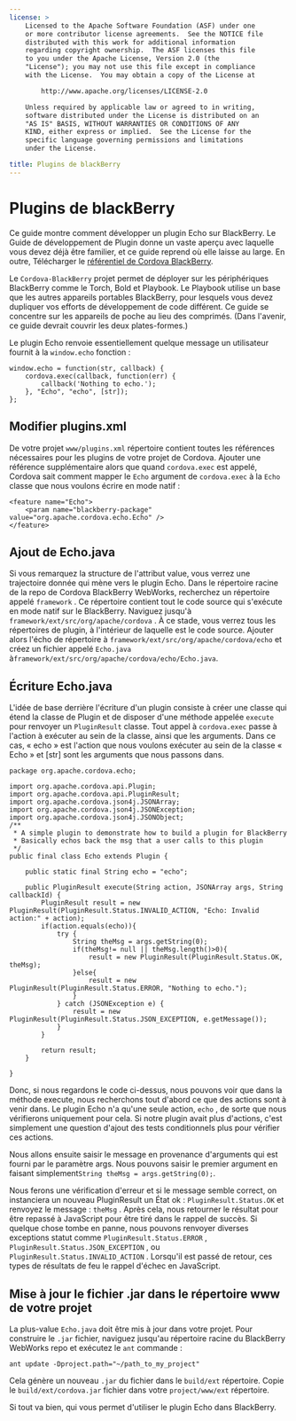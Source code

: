 ```yaml
---
license: >
    Licensed to the Apache Software Foundation (ASF) under one
    or more contributor license agreements.  See the NOTICE file
    distributed with this work for additional information
    regarding copyright ownership.  The ASF licenses this file
    to you under the Apache License, Version 2.0 (the
    "License"); you may not use this file except in compliance
    with the License.  You may obtain a copy of the License at

        http://www.apache.org/licenses/LICENSE-2.0

    Unless required by applicable law or agreed to in writing,
    software distributed under the License is distributed on an
    "AS IS" BASIS, WITHOUT WARRANTIES OR CONDITIONS OF ANY
    KIND, either express or implied.  See the License for the
    specific language governing permissions and limitations
    under the License.

title: Plugins de blackBerry
---
```


# Plugins de blackBerry

Ce guide montre comment développer un plugin Echo sur BlackBerry. Le Guide de développement de Plugin donne un vaste aperçu avec laquelle vous devez déjà être familier, et ce guide reprend où elle laisse au large. En outre, Télécharger le [référentiel de Cordova BlackBerry][1].

 [1]: https://git-wip-us.apache.org/repos/asf?p=cordova-blackberry-webworks.git;a=summary

Le `Cordova-BlackBerry` projet permet de déployer sur les périphériques BlackBerry comme le Torch, Bold et Playbook. Le Playbook utilise un base que les autres appareils portables BlackBerry, pour lesquels vous devez dupliquer vos efforts de développement de code différent. Ce guide se concentre sur les appareils de poche au lieu des comprimés. (Dans l'avenir, ce guide devrait couvrir les deux plates-formes.)

Le plugin Echo renvoie essentiellement quelque message un utilisateur fournit à la `window.echo` fonction :

    window.echo = function(str, callback) {
        cordova.exec(callback, function(err) {
            callback('Nothing to echo.');
        }, "Echo", "echo", [str]);
    };
    

## Modifier plugins.xml

De votre projet `www/plugins.xml` répertoire contient toutes les références nécessaires pour les plugins de votre projet de Cordova. Ajouter une référence supplémentaire alors que quand `cordova.exec` est appelé, Cordova sait comment mapper le `Echo` argument de `cordova.exec` à la `Echo` classe que nous voulons écrire en mode natif :

    <feature name="Echo">
        <param name="blackberry-package" value="org.apache.cordova.echo.Echo" />
    </feature>
    

## Ajout de Echo.java

Si vous remarquez la structure de l'attribut value, vous verrez une trajectoire donnée qui mène vers le plugin Echo. Dans le répertoire racine de la repo de Cordova BlackBerry WebWorks, recherchez un répertoire appelé `framework` . Ce répertoire contient tout le code source qui s'exécute en mode natif sur le BlackBerry. Naviguez jusqu'à `framework/ext/src/org/apache/cordova` . À ce stade, vous verrez tous les répertoires de plugin, à l'intérieur de laquelle est le code source. Ajouter alors l'écho de répertoire à `framework/ext/src/org/apache/cordova/echo` et créez un fichier appelé `Echo.java` à`framework/ext/src/org/apache/cordova/echo/Echo.java`.

## Écriture Echo.java

L'idée de base derrière l'écriture d'un plugin consiste à créer une classe qui étend la classe de Plugin et de disposer d'une méthode appelée `execute` pour renvoyer un `PluginResult` classe. Tout appel à `cordova.exec` passe à l'action à exécuter au sein de la classe, ainsi que les arguments. Dans ce cas, « echo » est l'action que nous voulons exécuter au sein de la classe « Echo » et [str] sont les arguments que nous passons dans.

    package org.apache.cordova.echo;
    
    import org.apache.cordova.api.Plugin;
    import org.apache.cordova.api.PluginResult;
    import org.apache.cordova.json4j.JSONArray;
    import org.apache.cordova.json4j.JSONException;
    import org.apache.cordova.json4j.JSONObject;
    /**
     * A simple plugin to demonstrate how to build a plugin for BlackBerry
     * Basically echos back the msg that a user calls to this plugin
     */
    public final class Echo extends Plugin {
    
        public static final String echo = "echo";
    
        public PluginResult execute(String action, JSONArray args, String callbackId) {
            PluginResult result = new PluginResult(PluginResult.Status.INVALID_ACTION, "Echo: Invalid action:" + action);
            if(action.equals(echo)){
                try {
                    String theMsg = args.getString(0);
                    if(theMsg!= null || theMsg.length()>0){
                        result = new PluginResult(PluginResult.Status.OK, theMsg);
                    }else{
                        result = new PluginResult(PluginResult.Status.ERROR, "Nothing to echo.");
                    }
                } catch (JSONException e) {
                    result = new PluginResult(PluginResult.Status.JSON_EXCEPTION, e.getMessage());
                }
            }
    
            return result;
        }
    
    }
    

Donc, si nous regardons le code ci-dessus, nous pouvons voir que dans la méthode execute, nous recherchons tout d'abord ce que des actions sont à venir dans. Le plugin Echo n'a qu'une seule action, `echo` , de sorte que nous vérifierons uniquement pour cela. Si notre plugin avait plus d'actions, c'est simplement une question d'ajout des tests conditionnels plus pour vérifier ces actions.

Nous allons ensuite saisir le message en provenance d'arguments qui est fourni par le paramètre args. Nous pouvons saisir le premier argument en faisant simplement`String theMsg = args.getString(0);`.

Nous ferons une vérification d'erreur et si le message semble correct, on instanciera un nouveau PluginResult un État ok : `PluginResult.Status.OK` et renvoyez le message : `theMsg` . Après cela, nous retourner le résultat pour être repassé à JavaScript pour être tiré dans le rappel de succès. Si quelque chose tombe en panne, nous pouvons renvoyer diverses exceptions statut comme `PluginResult.Status.ERROR` , `PluginResult.Status.JSON_EXCEPTION` , ou `PluginResult.Status.INVALID_ACTION` . Lorsqu'il est passé de retour, ces types de résultats de feu le rappel d'échec en JavaScript.

## Mise à jour le fichier .jar dans le répertoire www de votre projet

La plus-value `Echo.java` doit être mis à jour dans votre projet. Pour construire le `.jar` fichier, naviguez jusqu'au répertoire racine du BlackBerry WebWorks repo et exécutez le `ant` commande :

    ant update -Dproject.path="~/path_to_my_project"
    

Cela génère un nouveau `.jar` du fichier dans le `build/ext` répertoire. Copie le `build/ext/cordova.jar` fichier dans votre `project/www/ext` répertoire.

Si tout va bien, qui vous permet d'utiliser le plugin Echo dans BlackBerry.